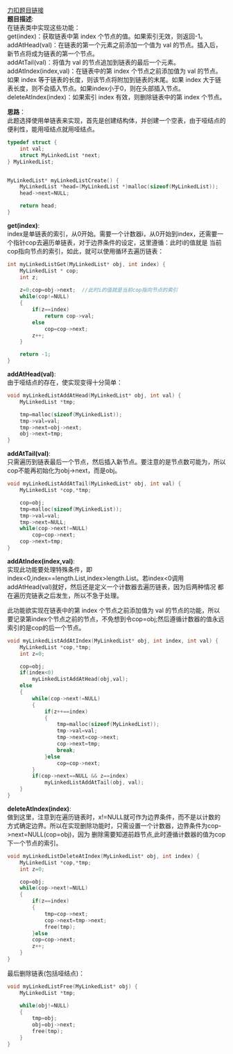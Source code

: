 [力扣题目链接](https://leetcode.cn/problems/design-linked-list/description/)\
__题目描述__:\
在链表类中实现这些功能：<br>
get(index)：获取链表中第 index 个节点的值。如果索引无效，则返回-1。<br>
addAtHead(val)：在链表的第一个元素之前添加一个值为 val 的节点。插入后，新节点将成为链表的第一个节点。<br>
addAtTail(val)：将值为 val 的节点追加到链表的最后一个元素。<br>
addAtIndex(index,val)：在链表中的第 index 个节点之前添加值为 val  的节点。如果 index 等于链表的长度，则该节点将附加到链表的末尾。如果 index 大于链表长度，则不会插入节点。如果index小于0，则在头部插入节点。<br>
deleteAtIndex(index)：如果索引 index 有效，则删除链表中的第 index 个节点。<br>

__思路__：\
此题选择使用单链表来实现，首先是创建结构体，并创建一个空表，由于哑结点的便利性，能用哑结点就用哑结点。
```C
typedef struct {
    int val;
    struct MyLinkedList *next;
} MyLinkedList;


MyLinkedList* myLinkedListCreate() {
    MyLinkedList *head=(MyLinkedList *)malloc(sizeof(MyLinkedList));
    head->next=NULL;

    return head;
}
```
__get(index)__:<br>
index是单链表的索引，从0开始。需要一个计数器i，从0开始到index，还需要一个指针cop去遍历单链表，对于边界条件的设定，这里遵循：此时i的值就是
当前cop指向节点的索引，如此，就可以使用循环去遍历链表：
```C
int myLinkedListGet(MyLinkedList* obj, int index) {
    MyLinkedList * cop;
    int z;
    
    z=0;cop=obj->next;  //此时i的值就是当前cop指向节点的索引
    while(cop!=NULL)
    {
        if(z==index)
            return cop->val;
        else
            cop=cop->next;
        z++;
    }

    return -1;
}
```
__addAtHead(val)__:\
由于哑结点的存在，使实现变得十分简单：
```C
void myLinkedListAddAtHead(MyLinkedList* obj, int val) {
    MyLinkedList *tmp;

    tmp=malloc(sizeof(MyLinkedList));
    tmp->val=val;
    tmp->next=obj->next;
    obj->next=tmp;
}
```
__addAtTail(val)__:\
只需遍历到链表最后一个节点，然后插入新节点。要注意的是节点数可能为，所以cop不能再初始化为obj->next，而是obj。
```C
void myLinkedListAddAtTail(MyLinkedList* obj, int val) {
    MyLinkedList *cop,*tmp;

    cop=obj;
    tmp=malloc(sizeof(MyLinkedList));
    tmp->val=val;
    tmp->next=NULL;
    while(cop->next!=NULL)
        cop=cop->next;
    cop->next=tmp;
}
```
__addAtIndex(index,val)__:\
实现此功能要处理特殊条件，即index<0,index==length.List,index>length.List。若index<0调用addAtHead(val)就好，然后还是定义一个计数器去遍历链表，因为后两种情况
都在遍历完链表之后发生，所以不急于处理。

此功能欲实现在链表中的第 index 个节点之前添加值为 val  的节点的功能，所以要记录第index个节点之前的节点，不免想到令cop=obj;然后遵循计数器的值永远索引的是cop的后一个节点。
```C
void myLinkedListAddAtIndex(MyLinkedList* obj, int index, int val) {
    MyLinkedList *cop,*tmp;
    int z=0;

    cop=obj;
    if(index<0)
        myLinkedListAddAtHead(obj,val);
    else
    {
        while(cop->next!=NULL)
        {
            if(z++==index)
            {
                tmp=malloc(sizeof(MyLinkedList));
                tmp->val=val;
                tmp->next=cop->next;
                cop->next=tmp;
                break;
            }else
                cop=cop->next;
        }
        if(cop->next==NULL && z==index)
            myLinkedListAddAtTail(obj, val);
    }
}
```
__deleteAtIndex(index)__:\
做到这里，注意到在遍历链表时，x!=NULL就可作为边界条件，而不是以计数的方式确定边界。所以在实现删除功能时，只需设置一个计数器，边界条件为cop->next=NULL(cop=obj)，因为
删除需要知道前趋节点,此时遵循计数器的值为cop下一个节点的索引。
```C
void myLinkedListDeleteAtIndex(MyLinkedList* obj, int index) {
    MyLinkedList *cop,*tmp;
    int z=0;

    cop=obj;
    while(cop->next!=NULL)    
    {
        if(z==index)
        {
            tmp=cop->next;
            cop->next=tmp->next;
            free(tmp);
        }else
        cop=cop->next;
        z++;
    }
}
```
最后删除链表(包括哑结点)：
```C
void myLinkedListFree(MyLinkedList* obj) {
    MyLinkedList *tmp;

    while(obj!=NULL)
    {
        tmp=obj;
        obj=obj->next;
        free(tmp);
    }
}
```
